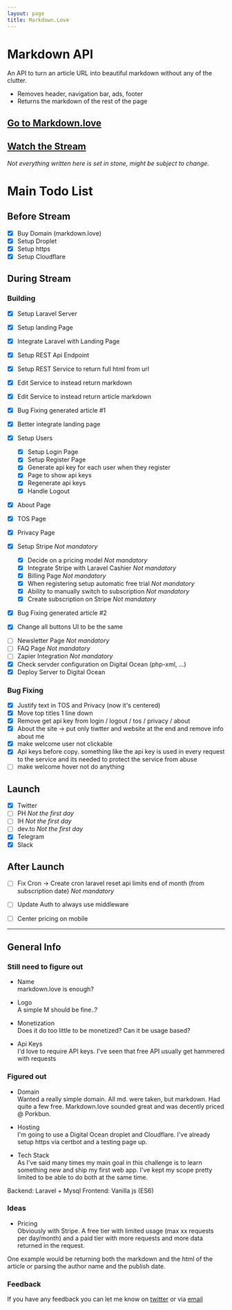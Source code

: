 ```yaml
---
layout: page
title: Markdown.Love
---
```


# Markdown API

An API to turn an article URL into beautiful markdown without any of the clutter.

- Removes header, navigation bar, ads, footer
- Returns the markdown of the rest of the page

## [Go to Markdown.love][2]

## [Watch the Stream][3]

_Not everything written here is set in stone, might be subject to change._

# Main Todo List

## Before Stream

- [x] Buy Domain (markdown.love)
- [x] Setup Droplet
- [x] Setup https
- [x] Setup Cloudflare

## During Stream

### Building

- [x] Setup Laravel Server
- [x] Setup landing Page
- [x] Integrate Laravel with Landing Page

- [x] Setup REST Api Endpoint
- [x] Setup REST Service to return full html from url
- [x] Edit Service to instead return markdown
- [x] Edit Service to instead return article markdown
- [x] Bug Fixing generated article #1
- [x] Better integrate landing page

- [x] Setup Users

  - [x] Setup Login Page
  - [x] Setup Register Page
  - [x] Generate api key for each user when they register
  - [x] Page to show api keys
  - [x] Regenerate api keys
  - [x] Handle Logout

- [x] About Page
- [x] TOS Page
- [x] Privacy Page

- [x] Setup Stripe _Not mandatory_

  - [x] Decide on a pricing model _Not mandatory_
  - [x] Integrate Stripe with Laravel Cashier _Not mandatory_
  - [x] Billing Page _Not mandatory_
  - [x] When registering setup automatic free trial _Not mandatory_
  - [x] Ability to manually switch to subscription _Not mandatory_
  - [x] Create subscription on Stripe _Not mandatory_

- [x] Bug Fixing generated article #2
- [x] Change all buttons UI to be the same

* [ ] Newsletter Page _Not mandatory_
* [ ] FAQ Page _Not mandatory_
* [ ] Zapier Integration _Not mandatory_
* [x] Check servder configuration on Digital Ocean (php-xml, ...)
* [x] Deploy Server to Digital Ocean

### Bug Fixing

- [x] Justify text in TOS and Privacy (now it's centered)
- [x] Move top titles 1 line down
- [x] Remove get api key from login / logout / tos / privacy / about
- [x] About the site -> put only tiwtter and website at the end and remove info about me
- [x] make welcome user not clickable
- [x] Api keys before copy. something like the api key is used in every request to the service and its needed to protect the service from abuse
- [ ] make welcome hover not do anything

## Launch

- [x] Twitter
- [ ] PH _Not the first day_
- [ ] IH _Not the first day_
- [ ] dev.to _Not the first day_
- [x] Telegram
- [x] Slack

## After Launch

- [ ] Fix Cron -> Create cron laravel reset api limits end of month (from subscription date) _Not mandatory_

- [ ] Update Auth to always use middleware
- [ ] Center pricing on mobile

---

## General Info

### Still need to figure out

- Name  
  markdown.love is enough?

- Logo  
  A simple M should be fine..?

- Monetization  
  Does it do too little to be monetized? Can it be usage based?

- Api Keys  
  I'd love to require API keys. I've seen that free API usually get hammered with requests

### Figured out

- Domain  
  Wanted a really simple domain. All md. were taken, but markdown. Had quite a few free. Markdown.love sounded great and was decently priced @ Porkbun.

- Hosting  
  I'm going to use a Digital Ocean droplet and Cloudflare. I've already setup https via certbot and a testing page up.

- Tech Stack  
  As I've said many times my main goal in this challenge is to learn something new and ship my first web app. I've kept my scope pretty limited to be able to do both at the same time.

Backend: Laravel + Mysql
Frontend: Vanilla js (ES6)

### Ideas

- Pricing  
  Obviously with Stripe. A free tier with limited usage (max xx requests per day/month) and a paid tier with more requests and more data returned in the request.

One example would be returning both the markdown and the html of the article or parsing the author name and the publish date.

### Feedback

If you have any feedback you can let me know on [twitter][0] or via [email][1]

[0]: https://twitter.com/valentinourbano
[1]: http://www.valentinourbano.com/about#contact
[2]: https://www.markdown.love
[3]: https://www.twitch.tv/valentinourbano93
